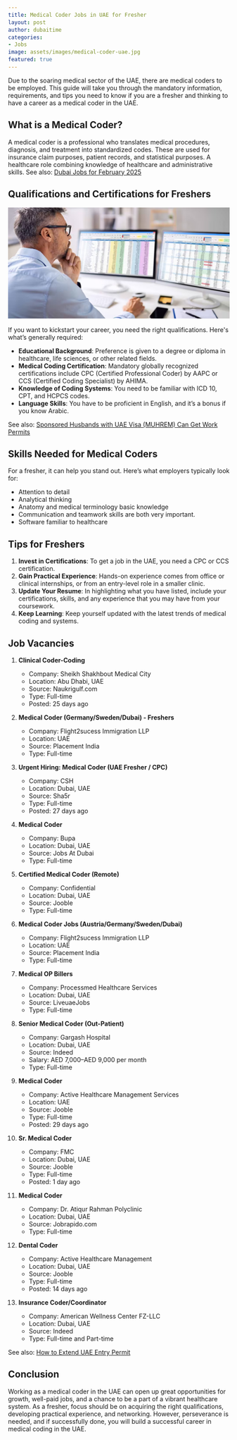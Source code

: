 ```yaml
---
title: Medical Coder Jobs in UAE for Fresher
layout: post
author: dubaitime
categories: 
- Jobs
image: assets/images/medical-coder-uae.jpg
featured: true
--- 
```


Due to the soaring medical sector of the UAE, there are medical coders to be employed. This guide will take you through the mandatory information, requirements, and tips you need to know if you are a fresher and thinking to have a career as a medical coder in the UAE.

## What is a Medical Coder?
A medical coder is a professional who translates medical procedures, diagnosis, and treatment into standardized codes. These are used for insurance claim purposes, patient records, and statistical purposes. A healthcare role combining knowledge of healthcare and administrative skills. See also: [Dubai Jobs for February 2025](https://uaejobs.gitlab.io/jobs/dubai-job-vacancies-february-2025.html)

## Qualifications and Certifications for Freshers

![how-to-become-a-medical-coder](/assets/images/how-to-become-a-medical-coder.jpg)

If you want to kickstart your career, you need the right qualifications. Here's what’s generally required:
- **Educational Background**: Preference is given to a degree or diploma in healthcare, life sciences, or other related fields.
- **Medical Coding Certification**: Mandatory globally recognized certifications include CPC (Certified Professional Coder) by AAPC or CCS (Certified Coding Specialist) by AHIMA.
- **Knowledge of Coding Systems**: You need to be familiar with ICD 10, CPT, and HCPCS codes.
- **Language Skills**: You have to be proficient in English, and it’s a bonus if you know Arabic.

See also: [Sponsored Husbands with UAE Visa (MUHREM) Can Get Work Permits](https://dubaitime.github.io/muhrem-visa-work-permit/)

## Skills Needed for Medical Coders
For a fresher, it can help you stand out. Here’s what employers typically look for:
- Attention to detail
- Analytical thinking
- Anatomy and medical terminology basic knowledge
- Communication and teamwork skills are both very important.
- Software familiar to healthcare

## Tips for Freshers
1. **Invest in Certifications**: To get a job in the UAE, you need a CPC or CCS certification.
2. **Gain Practical Experience**: Hands-on experience comes from office or clinical internships, or from an entry-level role in a smaller clinic.
3. **Update Your Resume**: In highlighting what you have listed, include your certifications, skills, and any experience that you may have from your coursework.
4. **Keep Learning**: Keep yourself updated with the latest trends of medical coding and systems.

## Job Vacancies
1. **Clinical Coder-Coding**
   - Company: Sheikh Shakhbout Medical City
   - Location: Abu Dhabi, UAE
   - Source: Naukrigulf.com
   - Type: Full-time
   - Posted: 25 days ago

2. **Medical Coder (Germany/Sweden/Dubai) - Freshers**
   - Company: Flight2sucess Immigration LLP
   - Location: UAE
   - Source: Placement India
   - Type: Full-time

3. **Urgent Hiring: Medical Coder (UAE Fresher / CPC)**
   - Company: CSH
   - Location: Dubai, UAE
   - Source: Sha5r
   - Type: Full-time
   - Posted: 27 days ago

4. **Medical Coder**
   - Company: Bupa
   - Location: Dubai, UAE
   - Source: Jobs At Dubai
   - Type: Full-time

5. **Certified Medical Coder (Remote)**
   - Company: Confidential
   - Location: Dubai, UAE
   - Source: Jooble
   - Type: Full-time

6. **Medical Coder Jobs (Austria/Germany/Sweden/Dubai)**
   - Company: Flight2sucess Immigration LLP
   - Location: UAE
   - Source: Placement India
   - Type: Full-time

7. **Medical OP Billers**
   - Company: Processmed Healthcare Services
   - Location: Dubai, UAE
   - Source: LiveuaeJobs
   - Type: Full-time

8. **Senior Medical Coder (Out-Patient)**
   - Company: Gargash Hospital
   - Location: Dubai, UAE
   - Source: Indeed
   - Salary: AED 7,000–AED 9,000 per month
   - Type: Full-time

9. **Medical Coder**
   - Company: Active Healthcare Management Services
   - Location: UAE
   - Source: Jooble
   - Type: Full-time
   - Posted: 29 days ago

10. **Sr. Medical Coder**
    - Company: FMC
    - Location: Dubai, UAE
    - Source: Jooble
    - Type: Full-time
    - Posted: 1 day ago

11. **Medical Coder**
    - Company: Dr. Atiqur Rahman Polyclinic
    - Location: Dubai, UAE
    - Source: Jobrapido.com
    - Type: Full-time

12. **Dental Coder**
    - Company: Active Healthcare Management
    - Location: Dubai, UAE
    - Source: Jooble
    - Type: Full-time
    - Posted: 14 days ago

13. **Insurance Coder/Coordinator**
    - Company: American Wellness Center FZ-LLC
    - Location: Dubai, UAE
    - Source: Indeed
    - Type: Full-time and Part-time

See also: [How to Extend UAE Entry Permit](https://dubaitime.github.io/how-to-extend-uae-entry-permit/)

## Conclusion
Working as a medical coder in the UAE can open up great opportunities for growth, well-paid jobs, and a chance to be a part of a vibrant healthcare system. As a fresher, focus should be on acquiring the right qualifications, developing practical experience, and networking. However, perseverance is needed, and if successfully done, you will build a successful career in medical coding in the UAE.
